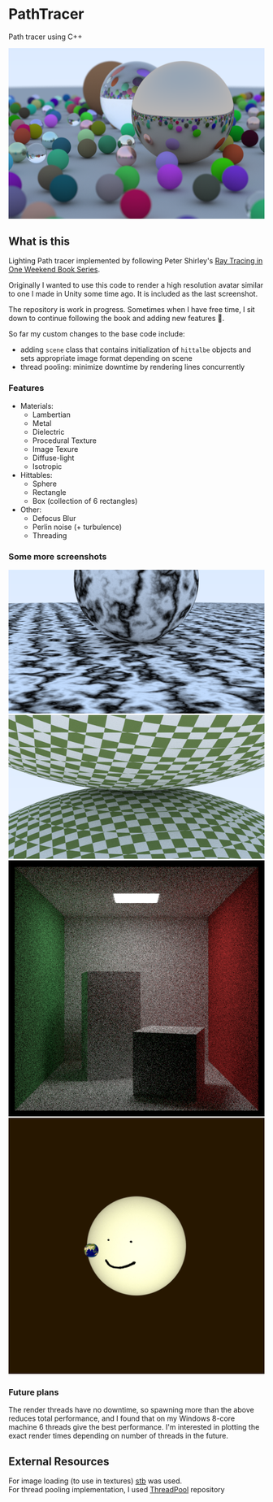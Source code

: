 # PathTracer
Path tracer using C++

![part_one_final_scene](/images/image3.png)

## What is this
Lighting Path tracer implemented by following Peter Shirley's [Ray Tracing in One Weekend Book Series](https://raytracing.github.io/).  

Originally I wanted to use this code to render a high resolution avatar similar to one I made in Unity some time ago. It is included as the last screenshot.  

The repository is work in progress. Sometimes when I have free time, I sit down to continue following the book and adding new features 🙂.

So far my custom changes to the base code include: 
- adding `scene` class that contains initialization of `hittalbe` objects and sets appropriate image format depending on scene 
- thread pooling: minimize downtime by rendering lines concurrently


### Features

- Materials:
    - Lambertian
    - Metal
    - Dielectric
    - Procedural Texture
    - Image Texure
    - Diffuse-light
    - Isotropic
- Hittables:
    - Sphere
    - Rectangle
    - Box (collection of 6 rectangles)
- Other:
    - Defocus Blur
    - Perlin noise (+ turbulence)
    - Threading

### Some more screenshots
![perlin_noise_two_spheres](/images/perlin.png)  
![first_scene_checkered](/images/checker.png)  
![cornell_scene](/images/cornell.png)  
![mighty_avatar](/images/mighty.jpg)


### Future plans

The render threads have no downtime, so spawning more than the above reduces total performance, and I found that on my Windows 8-core machine 6 threads give the best performance. I'm interested in plotting the exact render times depending on number of threads in the future.

## External Resources
   For image loading (to use in textures) [stb](https://github.com/nothings/stb) was used.  
   For thread pooling implementation, I used [ThreadPool](https://github.com/progschj/ThreadPool) repository  
